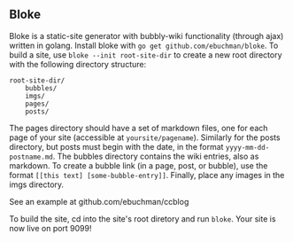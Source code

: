 Bloke
---
Bloke is a static-site generator with bubbly-wiki functionality (through ajax) written in golang. Install bloke with `go get github.com/ebuchman/bloke`. To build a site, use `bloke --init root-site-dir` to create a new root directory with the following directory structure:
```
root-site-dir/
    bubbles/
    imgs/
    pages/
    posts/
```

The pages directory should have a set of markdown files, one for each page of your site (accessible at `yoursite/pagename`). Similarly for the posts directory, but posts must begin with the date, in the format `yyyy-mm-dd-postname.md`. The bubbles directory contains the wiki entries, also as markdown. To create a bubble link (in a page, post, or bubble), use the format `[[this text] [some-bubble-entry]]`. Finally, place any images in the imgs directory.

See an example at github.com/ebuchman/ccblog

To build the site, cd into the site's root diretory and run `bloke`.  Your site is now live on port 9099!
